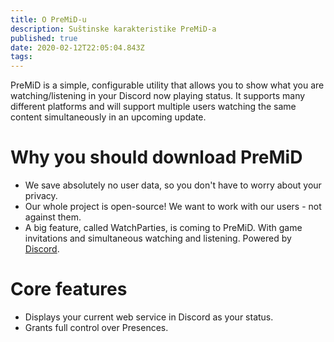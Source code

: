 ```yaml
---
title: O PreMiD-u
description: Suštinske karakteristike PreMiD-a
published: true
date: 2020-02-12T22:05:04.843Z
tags:
---
```


PreMiD is a simple, configurable utility that allows you to show what you are watching/listening in your Discord now playing status. It supports many different platforms and will support multiple users watching the same content simultaneously in an upcoming update.

# Why you should download PreMiD
- We save absolutely no user data, so you don't have to worry about your privacy.
- Our whole project is open-source! We want to work with our users - not against them.
- A big feature, called WatchParties, is coming to PreMiD. With game invitations and simultaneous watching and listening. Powered by [Discord](https://discordapp.com/).

# Core features
- Displays your current web service in Discord as your status.
- Grants full control over Presences.